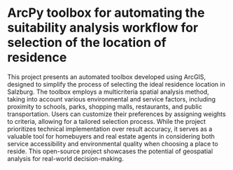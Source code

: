 # ArcPy toolbox for automating the suitability analysis workflow for selection of the location of residence
This project presents an automated toolbox developed using ArcGIS, designed to simplify the process of selecting the ideal residence location in Salzburg. The toolbox employs a multicriteria spatial analysis method, taking into account various environmental and service factors, including proximity to schools, parks, shopping malls, restaurants, and public transportation. Users can customize their preferences by assigning weights to criteria, allowing for a tailored selection process. While the project prioritizes technical implementation over result accuracy, it serves as a valuable tool for homebuyers and real estate agents in considering both service accessibility and environmental quality when choosing a place to reside. This open-source project showcases the potential of geospatial analysis for real-world decision-making.
